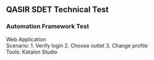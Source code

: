 <h2>QASIR SDET Technical Test</h2>
<h3>Automation Framework Test</h3>
Web Application 
<br>
Scenario: 
1. Verify login
2. Choose outlet
3. Change profile
<br>
Tools: Katalon Studio
